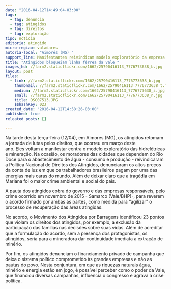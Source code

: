 ```yaml
---
date: "2016-04-12T14:49:04-03:00"
tags:
  - tag: denuncia
  - tag: atingidos
  - tag: direitos
  - tag: exploração
tipo: noticia
editoria: atingido
micro-regiao: valadares
autoria-local: "Aimorés (MG) "
support_line: Manifestantes reivindicam modelo exploratório da empresa em diversos setores da sociedade - acompanhe
title: "Atingidos bloqueiam linha férrea da Vale "
images_hd: //farm2.staticflickr.com/1662/25790416113_7776773638_b.jpg
layout: post
files:
  - link: //farm2.staticflickr.com/1662/25790416113_7776773638_b.jpg
    thumbnail: //farm2.staticflickr.com/1662/25790416113_7776773638_t.jpg
    medium: //farm2.staticflickr.com/1662/25790416113_7776773638_z.jpg
    small: //farm2.staticflickr.com/1662/25790416113_7776773638_n.jpg
    title: DSC07513.JPG
    $$hashKey: 02J
created_date: "2016-04-12T14:58:26-03:00"
published: true
releated_posts: []

---
```

<p>Na tarde desta ter&ccedil;a-feira (12/04), em Aimor&eacute;s (MG), os atingidos retomam a jornada de lutas pelos direitos, que ocorreu em mar&ccedil;o deste ano.&nbsp;Eles&nbsp;voltam a manifestar contra o modelo explorat&oacute;rio das hidrel&eacute;tricas e minera&ccedil;&atilde;o. Na ocasi&atilde;o, os moradores das cidades que dependem do Rio Doce para o abastecimento de &aacute;gua - consumo e produ&ccedil;&atilde;o - reivindicaram a Pol&iacute;tica Nacional de Direitos dos Atingidos, denunciaram os altos pre&ccedil;os da conta de luz em que os trabalhadores brasileiros pagam por uma das energias mais caras do mundo. Al&eacute;m de deixar claro que a trag&eacute;dia em Mariana foi o maior crime ambiental e social do pa&iacute;s.</p>

<p>A pauta dos atingidos cobra do governo e das empresas respons&aacute;veis, pelo crime ocorrido em novembro de 2015 - Samarco (Vale/BHP)-, para reverem o acordo firmado por ambas as partes, como medida para &ldquo;agilizar&rdquo; o processo de recupera&ccedil;&atilde;o das &aacute;reas atingidas.</p>

<p>No acordo, o Movimento dos Atingidos por Barragens identificou 23 pontos que violam os direitos dos atingidos, por exemplo, a exclus&atilde;o da participa&ccedil;&atilde;o das fam&iacute;lias nas decis&otilde;es sobre suas vidas. Al&eacute;m de acreditar que a formula&ccedil;&atilde;o do acordo, sem a presen&ccedil;a dos protagonistas, os atingidos, seria para a mineradora dar continuidade imediata a extra&ccedil;&atilde;o de min&eacute;rio.</p>

<p>Por fim, os atingidos denunciam o financiamento privado de campanha que deixa o sistema pol&iacute;tico comprometido &agrave;s grandes empresas e n&atilde;o as pautas do povo. Nesta conjuntura, em que as riquezas naturais &aacute;gua, min&eacute;rio e energia est&atilde;o em jogo, &eacute; poss&iacute;vel perceber como o poder da Vale, que financiou diversas campanhas, influencia o congresso e agrava a crise pol&iacute;tica.&nbsp;</p>
